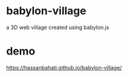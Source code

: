 # babylon-village
a 3D web village created using babylon.js

# demo 
https://hassanbahati.github.io/babylon-village/
